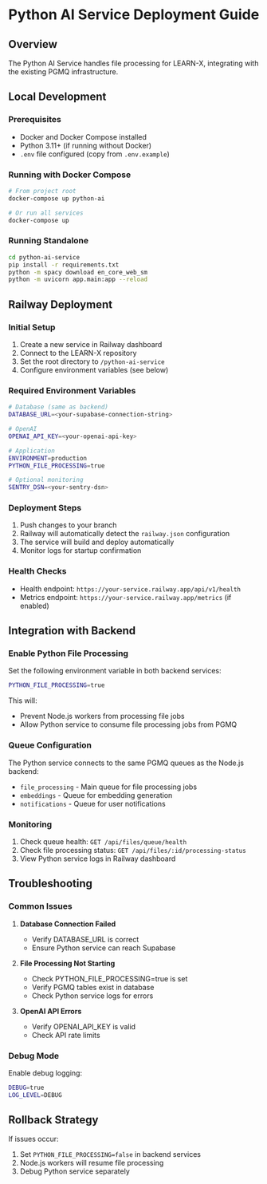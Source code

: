 # Python AI Service Deployment Guide

## Overview
The Python AI Service handles file processing for LEARN-X, integrating with the existing PGMQ infrastructure.

## Local Development

### Prerequisites
- Docker and Docker Compose installed
- Python 3.11+ (if running without Docker)
- `.env` file configured (copy from `.env.example`)

### Running with Docker Compose
```bash
# From project root
docker-compose up python-ai

# Or run all services
docker-compose up
```

### Running Standalone
```bash
cd python-ai-service
pip install -r requirements.txt
python -m spacy download en_core_web_sm
python -m uvicorn app.main:app --reload
```

## Railway Deployment

### Initial Setup
1. Create a new service in Railway dashboard
2. Connect to the LEARN-X repository
3. Set the root directory to `/python-ai-service`
4. Configure environment variables (see below)

### Required Environment Variables
```bash
# Database (same as backend)
DATABASE_URL=<your-supabase-connection-string>

# OpenAI
OPENAI_API_KEY=<your-openai-api-key>

# Application
ENVIRONMENT=production
PYTHON_FILE_PROCESSING=true

# Optional monitoring
SENTRY_DSN=<your-sentry-dsn>
```

### Deployment Steps
1. Push changes to your branch
2. Railway will automatically detect the `railway.json` configuration
3. The service will build and deploy automatically
4. Monitor logs for startup confirmation

### Health Checks
- Health endpoint: `https://your-service.railway.app/api/v1/health`
- Metrics endpoint: `https://your-service.railway.app/metrics` (if enabled)

## Integration with Backend

### Enable Python File Processing
Set the following environment variable in both backend services:
```bash
PYTHON_FILE_PROCESSING=true
```

This will:
- Prevent Node.js workers from processing file jobs
- Allow Python service to consume file processing jobs from PGMQ

### Queue Configuration
The Python service connects to the same PGMQ queues as the Node.js backend:
- `file_processing` - Main queue for file processing jobs
- `embeddings` - Queue for embedding generation
- `notifications` - Queue for user notifications

### Monitoring
1. Check queue health: `GET /api/files/queue/health`
2. Check file processing status: `GET /api/files/:id/processing-status`
3. View Python service logs in Railway dashboard

## Troubleshooting

### Common Issues

1. **Database Connection Failed**
   - Verify DATABASE_URL is correct
   - Ensure Python service can reach Supabase

2. **File Processing Not Starting**
   - Check PYTHON_FILE_PROCESSING=true is set
   - Verify PGMQ tables exist in database
   - Check Python service logs for errors

3. **OpenAI API Errors**
   - Verify OPENAI_API_KEY is valid
   - Check API rate limits

### Debug Mode
Enable debug logging:
```bash
DEBUG=true
LOG_LEVEL=DEBUG
```

## Rollback Strategy
If issues occur:
1. Set `PYTHON_FILE_PROCESSING=false` in backend services
2. Node.js workers will resume file processing
3. Debug Python service separately